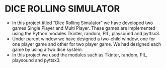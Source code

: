 # DICE ROLLING SIMULATOR
- In this project titled “Dice Rolling Simulator” we have developed two games Single Player and Multi Player. These games are implemented using the Python modules Tkinter, random, PIL, playsound and pyttsx3.
- Under parent window we have designed a two-child window, one for one player game and other for two player game. We had designed each game by using a two dice system.
- In this project we used the modules such as Tkinter, random, PIL, playsound and pyttsx3.

